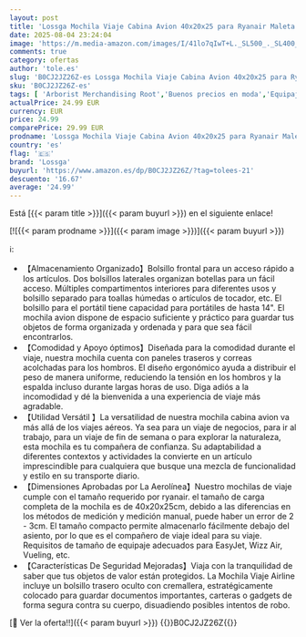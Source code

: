 ```yaml
---
layout: post
title: 'Lossga Mochila Viaje Cabina Avion 40x20x25 para Ryanair Maleta Equipaje de Mano Bolsa Viaje Cabin Bag Mujer Hombre'
date: 2025-08-04 23:24:04
image: 'https://m.media-amazon.com/images/I/41lo7qIwT+L._SL500_._SL400_.jpg'
comments: true
category: ofertas
author: 'tole.es'
slug: 'B0CJ2JZ26Z-es Lossga Mochila Viaje Cabina Avion 40x20x25 para Ryanair...'
sku: 'B0CJ2JZ26Z-es'
tags: [ 'Arborist Merchandising Root','Buenos precios en moda','Equipaje de mano','Equipaje y accessorios de viaje','Luggage','Maletas y bolsas de viaje','Maletas, Equipaje y Billeteras: Visualización en 3D','Moda','Selecciones de moda que son tendencia esta semana','Self Service','Special Features Stores','Travel Store','Visualización en 3D: Maletas y Equipaje de Viaje','Wardrobe Essentials','Wardrobe Essentials - Luggage','c8538d25-3af9-48d3-aeff-5f3ce5572a36_0','c8538d25-3af9-48d3-aeff-5f3ce5572a36_1001','c8538d25-3af9-48d3-aeff-5f3ce5572a36_3301','c8538d25-3af9-48d3-aeff-5f3ce5572a36_3801','c8538d25-3af9-48d3-aeff-5f3ce5572a36_7601','c8538d25-3af9-48d3-aeff-5f3ce5572a36_8401','c8538d25-3af9-48d3-aeff-5f3ce5572a36_8501','c8538d25-3af9-48d3-aeff-5f3ce5572a36_873802','lossga','mochila','🇪🇸', ]
actualPrice: 24.99 EUR
currency: EUR
price: 24.99
comparePrice: 29.99 EUR
prodname: 'Lossga Mochila Viaje Cabina Avion 40x20x25 para Ryanair Maleta Equipaje de Mano Bolsa Viaje Cabin Bag Mujer Hombre'
country: 'es'
flag: '🇪🇸'
brand: 'Lossga'
buyurl: 'https://www.amazon.es/dp/B0CJ2JZ26Z/?tag=tolees-21'
descuento: '16.67'
average: '24.99'
---
```


Está [{{< param title >}}]({{< param buyurl >}}) en el siguiente enlace!

[![{{< param prodname >}}]({{< param image >}})]({{< param buyurl >}})

ℹ️:

- 【Almacenamiento Organizado】Bolsillo frontal para un acceso rápido a los artículos. Dos bolsillos laterales organizan botellas para un fácil acceso. Múltiples compartimentos interiores para diferentes usos y bolsillo separado para toallas húmedas o artículos de tocador, etc. El bolsillo para el portátil tiene capacidad para portátiles de hasta 14". El mochila avion dispone de espacio suficiente y práctico para guardar tus objetos de forma organizada y ordenada y para que sea fácil encontrarlos.
- 【Comodidad y Apoyo óptimos】Diseñada para la comodidad durante el viaje, nuestra mochila cuenta con paneles traseros y correas acolchadas para los hombros. El diseño ergonómico ayuda a distribuir el peso de manera uniforme, reduciendo la tensión en los hombros y la espalda incluso durante largas horas de uso. Diga adiós a la incomodidad y dé la bienvenida a una experiencia de viaje más agradable.
- 【Utilidad Versátil 】La versatilidad de nuestra mochila cabina avion va más allá de los viajes aéreos. Ya sea para un viaje de negocios, para ir al trabajo, para un viaje de fin de semana o para explorar la naturaleza, esta mochila es tu compañera de confianza. Su adaptabilidad a diferentes contextos y actividades la convierte en un artículo imprescindible para cualquiera que busque una mezcla de funcionalidad y estilo en su transporte diario.
- 【Dimensiones Aprobadas por La Aerolínea】Nuestro mochilas de viaje cumple con el tamaño requerido por ryanair. el tamaño de carga completa de la mochila es de 40x20x25cm, debido a las diferencias en los métodos de medición y medición manual, puede haber un error de 2 - 3cm. El tamaño compacto permite almacenarlo fácilmente debajo del asiento, por lo que es el compañero de viaje ideal para su viaje. Requisitos de tamaño de equipaje adecuados para EasyJet, Wizz Air, Vueling, etc.
- 【Características De Seguridad Mejoradas】Viaja con la tranquilidad de saber que tus objetos de valor están protegidos. La Mochila Viaje Airline incluye un bolsillo trasero oculto con cremallera, estratégicamente colocado para guardar documentos importantes, carteras o gadgets de forma segura contra su cuerpo, disuadiendo posibles intentos de robo.

[🛒 Ver la oferta!!]({{< param buyurl >}})
{{<world>}}B0CJ2JZ26Z{{</world>}}
